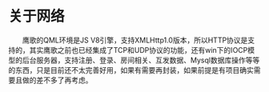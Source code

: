# 关于网络

&emsp;&emsp;鹰歌的QML环境是JS V8引擎，支持XMLHttp1.0版本，所以HTTP协议是支持的，其实鹰歌之前也已经集成了TCP和UDP协议的功能，还有win下的IOCP模型的后台服务器，支持注册、登录、房间相关、互发数据、Mysql数据库操作等等的东西，只是目前还不太完善好用，如果有需要再封装，如果前提是有项目确实需要且做的差不多了再考虑。
